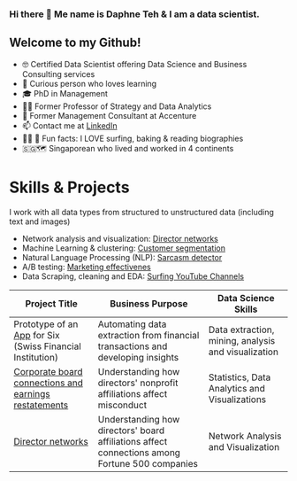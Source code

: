 ### Hi there 👋 Me name is Daphne Teh & I am a data scientist. 

Welcome to my Github! 
---

- :nerd_face: Certified Data Scientist offering Data Science and Business Consulting services
- :monocle_face: Curious person who loves learning
- :mortar_board: PhD in Management
- :woman_teacher: Former Professor of Strategy and Data Analytics
- :briefcase: Former Management Consultant at Accenture
- :mailbox: Contact me at [LinkedIn](https://www.linkedin.com/in/daphne-teh-31274310/)
- :surfing_woman: :book: Fun facts: I LOVE surfing, baking & reading biographies
- 🇸🇬🗺️ Singaporean who lived and worked in 4 continents 


# Skills & Projects
I work with all data types from structured to unstructured data (including text and images)

- Network analysis and visualization: [Director networks](https://github.com/daphteh/Fortune_500_Director_Board_Network)
- Machine Learning & clustering: [Customer segmentation](https://github.com/daphteh/Customer_Segmentation_CreditCard_Company)
- Natural Language Processing (NLP): [Sarcasm detector](https://github.com/daphteh/Sarcasm_Detector)
- A/B testing: [Marketing effectivenes](https://github.com/daphteh/AB_Testing_Effectiveness_of_Marketing)
- Data Scraping, cleaning and EDA: [Surfing YouTube Channels](https://github.com/daphteh/Scraping_Cleaning_EDA_Surfing_Videos)


| Project Title  | Business Purpose | Data Science Skills | 
| ------------- | ------------- | ------------- | 
| Prototype of an [App](https://www.six-group.com/en/products-services/banking-services/data-ai/payment-enrichment.html) for Six (Swiss Financial Institution) | Automating data extraction from financial transactions and developing insights  | Data extraction, mining, analysis and visualization  |
| [Corporate board connections and earnings restatements](https://github.com/daphteh/Effect-of-board-connections-on-corporate-governance)  | Understanding how directors' nonprofit affiliations affect misconduct  | Statistics, Data Analytics and Visualizations  |
| [Director networks](https://github.com/daphteh/Fortune_500_Director_Board_Network)  | Understanding how directors' board affiliations affect connections among Fortune 500 companies  | Network Analysis and Visualization  |
